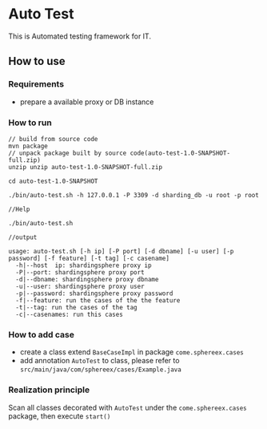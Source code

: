 # Auto Test
This is Automated testing framework for IT.

## How to use
### Requirements
* prepare a available proxy or DB instance
### How to run
```
// build from source code
mvn package
// unpack package built by source code(auto-test-1.0-SNAPSHOT-full.zip)
unzip unzip auto-test-1.0-SNAPSHOT-full.zip

cd auto-test-1.0-SNAPSHOT

./bin/auto-test.sh -h 127.0.0.1 -P 3309 -d sharding_db -u root -p root

//Help

./bin/auto-test.sh

//output

usage: auto-test.sh [-h ip] [-P port] [-d dbname] [-u user] [-p password] [-f feature] [-t tag] [-c casename]
  -h|--host  ip: shardingsphere proxy ip
  -P|--port: shardingsphere proxy port
  -d|--dbname: shardingsphere proxy dbname
  -u|--user: shardingsphere proxy user
  -p|--password: shardingsphere proxy password
  -f|--feature: run the cases of the the feature
  -t|--tag: run the cases of the tag
  -c|--casenames: run this cases 
```

### How to add case

* create a class extend `BaseCaseImpl` in package `come.sphereex.cases`
* add annotation `AutoTest` to class, please refer to `src/main/java/com/sphereex/cases/Example.java`

### Realization principle

Scan all classes decorated with `AutoTest` under the `come.sphereex.cases` package, then execute `start()`
